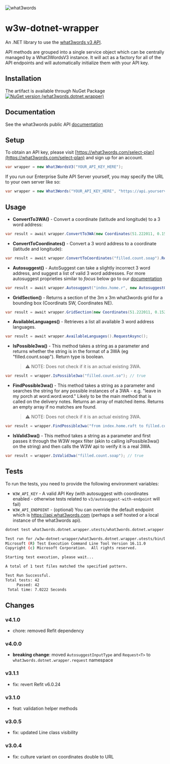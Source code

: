 ![what3words](https://avatars.githubusercontent.com/u/170637712?s=110 'what3words')

# w3w-dotnet-wrapper

An .NET library to use the [what3words v3 API](https://docs.what3words.com/api/v3/).

API methods are grouped into a single service object which can be centrally managed by a What3WordsV3 instance. It will act as a factory for all of the API endpoints and will automatically initialize them with your API key.

## Installation

The artifact is available through NuGet Package [![NuGet version (what3words.dotnet.wrapper)](https://img.shields.io/nuget/v/what3words.dotnet.wrapper.svg?style=flat-square)](https://www.nuget.org/packages/what3words.dotnet.wrapper/)

## Documentation

See the what3words public API [documentation](https://docs.what3words.com/api/v3/)

## Setup

To obtain an API key, please visit [https://what3words.com/select-plan](https://what3words.com/select-plan) and sign up for an account.

```C#
var wrapper = new What3WordsV3("YOUR_API_KEY_HERE");
```

If you run our Enterprise Suite API Server yourself, you may specify the URL to your own server like so:

```C#
var wrapper = new What3Words("YOUR_API_KEY_HERE", "https://api.yourserver.com")
```

## Usage

- **ConvertTo3WA()** - Convert a coordinate (latitude and longitude) to a 3 word address:

```C#
var result = await wrapper.ConvertTo3WA(new Coordinates(51.222011, 0.152311)).RequestAsync();
```

- **ConvertToCoordinates()** - Convert a 3 word address to a coordinate (latitude and longitude):

```C#
var result = await wrapper.ConvertToCoordinates("filled.count.soap").RequestAsync();
```

- **Autosuggest()** - AutoSuggest can take a slightly incorrect 3 word address, and suggest a list of valid 3 word addresses. For more autosuggest proprieties similar to _focus_ below go to our [documentation](https://developer.what3words.com/public-api/docs#autosuggest)

```C#
var result = await wrapper.Autosuggest("index.home.r", new AutosuggestOptions().SetFocus(51.502,-0.12345)).RequestAsync();
```

- **GridSection()** - Returns a section of the 3m x 3m what3words grid for a bounding box (Coordinats SW, Coordinates NE).

```C#
var result = await wrapper.GridSection(new Coordinates(51.222011, 0.152311), new Coordinates(51.222609, 0.152898)).RequestAsync();
```

- **AvailableLanguages()** - Retrieves a list all available 3 word address languages.

```C#
var result = await wrapper.AvailableLanguages().RequestAsync();
```

- **IsPossible3wa()** - This method takes a string as a parameter and returns whether the string is in the format of a 3WA (eg "filled.count.soap"). Return type is boolean.
  > :warning: NOTE: Does not check if it is an actual existing 3WA.

```C#
var result = wrapper.IsPossible3wa("filled.count.so"); // true
```

- **FindPossible3wa()** - This method takes a string as a parameter and searches the string for any possible instances of a 3WA - e.g. "leave in my porch at word.word.word." Likely to be the main method that is called on the delivery notes. Returns an array of matched items. Returns an empty array if no matches are found.
  > :warning: NOTE: Does not check if it is an actual existing 3WA.

```C#
var result = wrapper.FindPossible3wa("from index.home.raft to filled.count.soap"); // IEnumerable<string>[ "index.home.raft", "filled.count.soap"]
```

- **IsValid3wa()** - This method takes a string as a parameter and first passes it through the W3W regex filter (akin to calling isPossible3wa() on the string) and then calls the W3W api to verify it is a real 3WA.

```C#
var result = wrapper.IsValid3wa("filled.count.soap"); // true
```

## Tests

To run the tests, you need to provide the following environment variables:

- `W3W_API_KEY` - A valid API Key (with autosuggest with coordinates enabled - otherwise tests related to `v3/autosuggest-with-endpoint` will fail)
- `W3W_API_ENDPOINT` - (optional) You can override the default endpoint which is https://api.what3words.com (perhaps a self hosted or a local instance of the what3words api).

```bash
dotnet test what3words.dotnet.wrapper.utests/what3words.dotnet.wrapper.utests.csproj

Test run for /w3w-dotnet-wrapper/what3words.dotnet.wrapper.utests/bin/Debug/net5.0/what3words.dotnet.wrapper.utests.dll(.NETCoreApp,Version=v5.0)
Microsoft (R) Test Execution Command Line Tool Version 16.11.0
Copyright (c) Microsoft Corporation.  All rights reserved.

Starting test execution, please wait...

A total of 1 test files matched the specified pattern.

Test Run Successful.
Total tests: 42
     Passed: 42
 Total time: 7.0222 Seconds
```

## Changes

### v4.1.0

- chore: removed Refit dependency

### v4.0.0

- **breaking change**: moved `AutosuggestInputType` and `Request<T>` to `what3words.dotnet.wrapper.request` namespace

### v3.1.1

- fix: revert Refit v6.0.24

### v3.1.0

- feat: validation helper methods

### v3.0.5

- fix: updated Line class visibility

### v3.0.4

- fix: culture variant on coordinates double to URL
